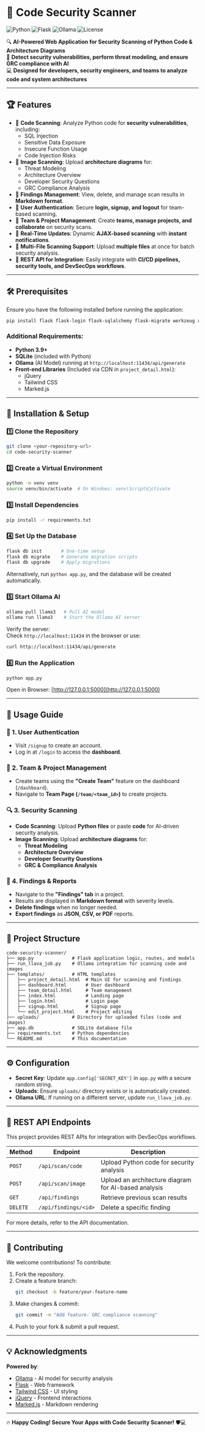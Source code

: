 # 📜 Code Security Scanner  
![Python](https://img.shields.io/badge/Python-3.9%2B-blue.svg?style=flat&logo=python) ![Flask](https://img.shields.io/badge/Flask-%23000.svg?style=flat&logo=flask) ![Ollama](https://img.shields.io/badge/Ollama-AI-red?style=flat&logo=ai) ![License](https://img.shields.io/badge/License-MIT-green.svg)

🔍 **AI-Powered Web Application for Security Scanning of Python Code & Architecture Diagrams**  
🚀 **Detect security vulnerabilities, perform threat modeling, and ensure GRC compliance with AI**  
💻 **Designed for developers, security engineers, and teams to analyze code and system architectures**  

---

## 🏆 Features
- 🔹 **Code Scanning**: Analyze Python code for **security vulnerabilities**, including:
  - SQL Injection  
  - Sensitive Data Exposure  
  - Insecure Function Usage  
  - Code Injection Risks  
- 🔹 **Image Scanning**: Upload **architecture diagrams** for:
  - Threat Modeling  
  - Architecture Overview  
  - Developer Security Questions  
  - GRC Compliance Analysis  
- 🔹 **Findings Management**: View, delete, and manage scan results in **Markdown format**.  
- 🔹 **User Authentication**: Secure **login, signup, and logout** for team-based scanning.  
- 🔹 **Team & Project Management**: Create **teams, manage projects, and collaborate** on security scans.  
- 🔹 **Real-Time Updates**: Dynamic **AJAX-based scanning** with **instant notifications**.  
- 🔹 **Multi-File Scanning Support**: Upload **multiple files** at once for batch security analysis.  
- 🔹 **REST API for Integration**: Easily integrate with **CI/CD pipelines, security tools, and DevSecOps workflows**.  

---

## 🛠️ Prerequisites
Ensure you have the following installed before running the application:

```bash
pip install flask flask-login flask-sqlalchemy flask-migrate werkzeug requests
```

### Additional Requirements:
- **Python 3.9+**  
- **SQLite** (included with Python)  
- **Ollama** (AI Model) running at `http://localhost:11434/api/generate`  
- **Front-end Libraries** (Included via CDN in `project_detail.html`):
  - jQuery
  - Tailwind CSS
  - Marked.js  

---

## 🚀 Installation & Setup

### 1️⃣ Clone the Repository
```bash
git clone <your-repository-url>
cd code-security-scanner
```

### 2️⃣ Create a Virtual Environment
```bash
python -m venv venv
source venv/bin/activate  # On Windows: venv\Scriptsctivate
```

### 3️⃣ Install Dependencies
```bash
pip install -r requirements.txt
```

### 4️⃣ Set Up the Database
```bash
flask db init       # One-time setup
flask db migrate    # Generate migration scripts
flask db upgrade    # Apply migrations
```
Alternatively, run `python app.py`, and the database will be created automatically.

### 5️⃣ Start Ollama AI
```bash
ollama pull llama3   # Pull AI model
ollama run llama3    # Start the Ollama AI server
```
Verify the server:  
Check `http://localhost:11434` in the browser or use:
```bash
curl http://localhost:11434/api/generate
```

### 6️⃣ Run the Application
```bash
python app.py
```
Open in Browser: [http://127.0.0.1:5000](http://127.0.0.1:5000)  

---

## 📌 Usage Guide
### 🔑 1. User Authentication
- Visit `/signup` to create an account.  
- Log in at `/login` to access the **dashboard**.

### 📁 2. Team & Project Management
- Create teams using the **"Create Team"** feature on the dashboard (`/dashboard`).
- Navigate to **Team Page (`/team/<team_id>`)** to create projects.

### 🔍 3. Security Scanning
- **Code Scanning**: Upload **Python files** or paste **code** for AI-driven security analysis.  
- **Image Scanning**: Upload **architecture diagrams** for:
  - **Threat Modeling**  
  - **Architecture Overview**  
  - **Developer Security Questions**  
  - **GRC & Compliance Analysis**  

### 📜 4. Findings & Reports
- Navigate to the **"Findings" tab** in a project.  
- Results are displayed in **Markdown format** with severity levels.  
- **Delete findings** when no longer needed.  
- **Export findings** as **JSON, CSV, or PDF** reports.

---

## 📂 Project Structure
```
code-security-scanner/
├── app.py              # Flask application logic, routes, and models
├── run_llava_job.py    # Ollama integration for scanning code and images
├── templates/          # HTML templates
│   ├── project_detail.html  # Main UI for scanning and findings
│   ├── dashboard.html       # User dashboard
│   ├── team_detail.html     # Team management
│   ├── index.html           # Landing page
│   ├── login.html           # Login page
│   ├── signup.html          # Signup page
│   └── edit_project.html    # Project editing
├── uploads/            # Directory for uploaded files (code and images)
├── app.db              # SQLite database file
├── requirements.txt    # Python dependencies
└── README.md           # This documentation
```

---

## ⚙️ Configuration
- **Secret Key**: Update `app.config['SECRET_KEY']` in `app.py` with a secure random string.  
- **Uploads**: Ensure `uploads/` directory exists or is automatically created.  
- **Ollama URL**: If running on a different server, update `run_llava_job.py`.  

---

## 🔌 REST API Endpoints
This project provides REST APIs for integration with DevSecOps workflows.

| Method | Endpoint | Description |
|--------|----------|-------------|
| `POST` | `/api/scan/code` | Upload Python code for security analysis |
| `POST` | `/api/scan/image` | Upload an architecture diagram for AI-based analysis |
| `GET`  | `/api/findings` | Retrieve previous scan results |
| `DELETE` | `/api/findings/<id>` | Delete a specific finding |

For more details, refer to the API documentation.

---

## 🤝 Contributing
We welcome contributions! To contribute:

1. Fork the repository.  
2. Create a feature branch:
   ```bash
   git checkout -b feature/your-feature-name
   ```
3. Make changes & commit:
   ```bash
   git commit -m "Add feature: GRC compliance scanning"
   ```
4. Push to your fork & submit a pull request.

---

## 💡 Acknowledgments
**Powered by**:
- [Ollama](https://ollama.com/) - AI model for security analysis  
- [Flask](https://flask.palletsprojects.com/) - Web framework  
- [Tailwind CSS](https://tailwindcss.com/) - UI styling  
- [jQuery](https://jquery.com/) - Frontend interactions  
- [Marked.js](https://marked.js.org/) - Markdown rendering  


---

🔥 **Happy Coding! Secure Your Apps with Code Security Scanner!** 🛡️💻
